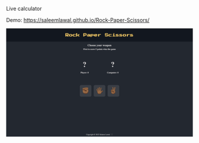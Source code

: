 Live calculator

Demo: https://saleemlawal.github.io/Rock-Paper-Scissors/

![Preview Image](https://github.com/SaleemLawal/Rock-Paper-Sciccors/blob/main/preview.png?raw=true)

